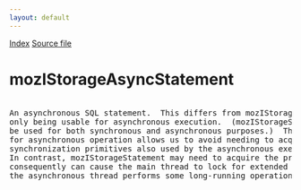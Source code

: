 ```yaml
---
layout: default
---
```

<div id='links'><a href="../index.html">Index</a>
<a href="http://dxr.mozilla.org/mozilla-central/source/storage/public/mozIStorageAsyncStatement.idl">Source file</a>
</div>

# mozIStorageAsyncStatement #
<pre>  
An asynchronous SQL statement.  This differs from mozIStorageStatement by  
only being usable for asynchronous execution.  (mozIStorageStatement can  
be used for both synchronous and asynchronous purposes.)  This specialization  
for asynchronous operation allows us to avoid needing to acquire  
synchronization primitives also used by the asynchronous execution thread.  
In contrast, mozIStorageStatement may need to acquire the primitives and  
consequently can cause the main thread to lock for extended intervals while  
the asynchronous thread performs some long-running operation.  
  
</pre>